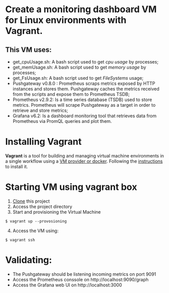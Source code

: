 # Create a monitoring dashboard VM for Linux environments with Vagrant.

## This VM uses:

- get_cpuUsage.sh: A bash script used to get *cpu usage* by processes;
- get_memUsage.sh: A bash script used to get *memory usage* by processes;
- get_FsUsage.sh: A bash script used to get *FileSystems* usage;
- Pushgateway v0.8.0 : Prometheus scraps metrics exposed by HTTP instances and stores them. Pushgateway caches the metrics received from the scripts and expose them to Prometheus TSDB;
- Prometheus v2.9.2: Is a time series database (TSDB) used to store metrics. Prometheus will scrape Pushgateway as a target in order to retrieve and store metrics;
- Grafana v6.2: Is a dashboard monitoring tool that retrieves data from Prometheus via PromQL queries and plot them.

# Installing Vagrant

**Vagrant** is a tool for building and managing virtual machine environments in a single workflow using a [VM provider or docker](https://www.vagrantup.com/docs/providers/). 
Following the [instructions](https://www.vagrantup.com/docs/installation/) to install it.


# Starting VM using vagrant box

1. [Clone](https://github.com/macedojleo/prometetheus-grafana.git) this project
2. Access the project directory
3. Start and provisioning the Virtual Machine
 
 ```$ vagrant up --provosioning ```

 4. Access the VM using:
  
 ```$ vagrant ssh```
 
# Validating:
 
 - The Pushgateway should be listening incoming metrics on port 9091
 - Access the Prometheus conssole on http://localhost:9090/graph
 - Access the Grafana web UI on http://localhost:3000
